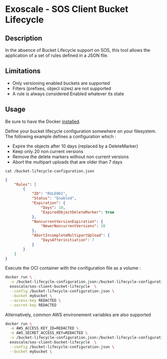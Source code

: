 # Exoscale - SOS Client Bucket Lifecycle

## Description

In the absence of Bucket Lifecycle support on SOS, this tool allows the application of a set of rules defined in a JSON file.

## Limitations

- Only versioning enabled buckets are supported
- Filters (prefixes, object sizes) are not supported
- A rule is always considered Enabled whatever its state

## Usage

Be sure to have the Docker [installed](https://docs.docker.com/get-docker).

Define your bucket lifecycle configuration somewhere on your filesystem.
The following example defines a configuration which :

- Expire the objects after 10 days (replaced by a DeleteMarker)
- Keep only 20 non current versions
- Remove the delete markers without non current versions
- Abort the multipart uploads that are older than 7 days

```
cat /bucket-lifecycle-configuration.json
```

```json 
{
    "Rules": [
        {
            "ID": "RULE001",
            "Status": "Enabled",
            "Expiration": {
                "Days": 10,
                "ExpiredObjectDeleteMarker": true
            },
            "NoncurrentVersionExpiration": {
                "NewerNoncurrentVersions": 20
            },
            "AbortIncompleteMultipartUpload": {
                "DaysAfterinitiation": 7
            }
        }
    ]
}
```

Execute the OCI container with the configuration file as a volume :

```sh
docker run \
  -v /bucket-lifecycle-configuration.json:/bucket-lifecycle-configuration.json \ 
  exoscale/sos-client-bucket-lifecycle  \
  --config /bucket-lifecycle-configuration.json \
  --bucket mybucket \
  --access-key REDACTED \
  --secret-key REDACTED
```

Alternatively, common AWS environement variables are also supported

```sh
docker run \
  -e AWS_ACCESS_KEY_ID=REDACTED \
  -e AWS_SECRET_ACCESS_KEY=REDACTED \
  -v /bucket-lifecycle-configuration.json:/bucket-lifecycle-configuration.json \ 
  exoscale/sos-client-bucket-lifecycle  \
  --config /bucket-lifecycle-configuration.json \
  --bucket mybucket \
```

